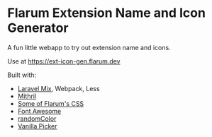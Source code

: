 # Flarum Extension Name and Icon Generator

A fun little webapp to try out extension name and icons.

Use at <https://ext-icon-gen.flarum.dev>

Built with:

- [Laravel Mix](https://laravel-mix.com/), Webpack, Less
- [Mithril](https://mithril.js.org/)
- [Some of Flarum's CSS](https://github.com/flarum/core/tree/master/less)
- [Font Awesome](https://github.com/FortAwesome/Font-Awesome)
- [randomColor](https://github.com/davidmerfield/RandomColor)
- [Vanilla Picker](https://github.com/Sphinxxxx/vanilla-picker)
